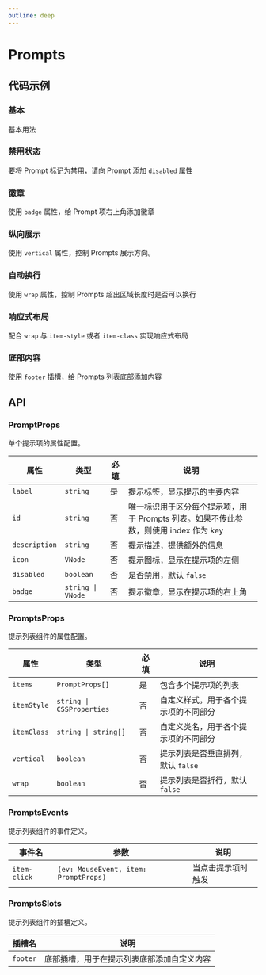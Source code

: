 ```yaml
---
outline: deep
---
```


# Prompts

<style>
.vitepress-demo-plugin__container {
  background-color: rgb(248, 248, 248);
}
</style>

## 代码示例

### 基本

基本用法

<demo vue="../../demos/prompts/basic.vue" />

### 禁用状态

要将 Prompt 标记为禁用，请向 Prompt 添加 `disabled` 属性

<demo vue="../../demos/prompts/disabled.vue" />

### 徽章

使用 `badge` 属性，给 Prompt 项右上角添加徽章

<demo vue="../../demos/prompts/badge.vue" />

### 纵向展示

使用 `vertical` 属性，控制 Prompts 展示方向。

<demo vue="../../demos/prompts/vertical.vue" />

### 自动换行

使用 `wrap` 属性，控制 Prompts 超出区域长度时是否可以换行

<demo vue="../../demos/prompts/wrap.vue" />

### 响应式布局

配合 `wrap` 与 `item-style` 或者 `item-class` 实现响应式布局

<demo vue="../../demos/prompts/responsive.vue" />

### 底部内容

使用 `footer` 插槽，给 Prompts 列表底部添加内容

<demo vue="../../demos/prompts/footer.vue" />

## API

### PromptProps

单个提示项的属性配置。

| 属性          | 类型              | 必填 | 说明                                                                                 |
| ------------- | ----------------- | ---- | ------------------------------------------------------------------------------------ |
| `label`       | `string`          | 是   | 提示标签，显示提示的主要内容                                                         |
| `id`          | `string`          | 否   | 唯一标识用于区分每个提示项，用于 Prompts 列表。如果不传此参数，则使用 index 作为 key |
| `description` | `string`          | 否   | 提示描述，提供额外的信息                                                             |
| `icon`        | `VNode`           | 否   | 提示图标，显示在提示项的左侧                                                         |
| `disabled`    | `boolean`         | 否   | 是否禁用，默认 `false`                                                               |
| `badge`       | `string \| VNode` | 否   | 提示徽章，显示在提示项的右上角                                                       |

### PromptsProps

提示列表组件的属性配置。

| 属性        | 类型                      | 必填 | 说明                                 |
| ----------- | ------------------------- | ---- | ------------------------------------ |
| `items`     | `PromptProps[]`           | 是   | 包含多个提示项的列表                 |
| `itemStyle` | `string \| CSSProperties` | 否   | 自定义样式，用于各个提示项的不同部分 |
| `itemClass` | `string \| string[]`      | 否   | 自定义类名，用于各个提示项的不同部分 |
| `vertical`  | `boolean`                 | 否   | 提示列表是否垂直排列，默认 `false`   |
| `wrap`      | `boolean`                 | 否   | 提示列表是否折行，默认 `false`       |

### PromptsEvents

提示列表组件的事件定义。

| 事件名       | 参数                                  | 说明               |
| ------------ | ------------------------------------- | ------------------ |
| `item-click` | `(ev: MouseEvent, item: PromptProps)` | 当点击提示项时触发 |

### PromptsSlots

提示列表组件的插槽定义。

| 插槽名   | 说明                                       |
| -------- | ------------------------------------------ |
| `footer` | 底部插槽，用于在提示列表底部添加自定义内容 |
